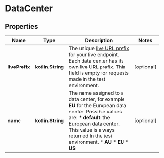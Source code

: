 
# DataCenter

## Properties
Name | Type | Description | Notes
------------ | ------------- | ------------- | -------------
**livePrefix** | **kotlin.String** | The unique [live URL prefix](https://docs.adyen.com/development-resources/live-endpoints#live-url-prefix) for your live endpoint. Each data center has its own live URL prefix.  This field is empty for requests made in the test environment. |  [optional]
**name** | **kotlin.String** | The name assigned to a data center, for example **EU** for the European data center. Possible values are:  * **default**: the European data center. This value is always returned in the test environment.  * **AU** * **EU** * **US** |  [optional]



